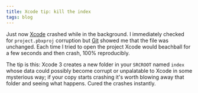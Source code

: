 ```yaml
---
title: Xcode tip: kill the index
tags: blog
---
```


Just now [Xcode](http://typechecked.net/wiki/Xcode) crashed while in the background. I immediately checked for `project.pbxproj` corruption but [Git](http://typechecked.net/wiki/Git) showed me that the file was unchanged. Each time I tried to open the project Xcode would beachball for a few seconds and then crash, 100% reproducibly.

The tip is this: Xcode 3 creates a new folder in your `SRCROOT` named `index` whose data could possibly become corrupt or unpalatable to Xcode in some mysterious way; if your copy starts crashing it's worth blowing away that folder and seeing what happens. Cured the crashes instantly.

